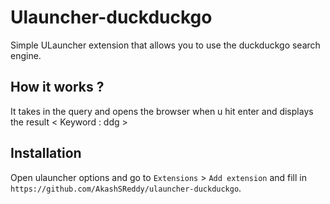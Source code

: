 # Ulauncher-duckduckgo

Simple ULauncher extension that allows you to use the duckduckgo search engine.

## How it works ?

It takes in the query and opens the browser when u hit enter and displays the result < Keyword : ddg >

## Installation

Open ulauncher options and go to `Extensions` > `Add extension` and fill in `https://github.com/AkashSReddy/ulauncher-duckduckgo`.
